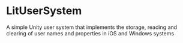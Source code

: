# LitUserSystem
A simple Unity user system that implements the storage, reading and clearing of user names and properties in iOS and Windows systems
